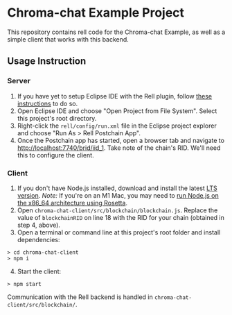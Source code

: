 # Chroma-chat Example Project

This repository contains rell code for the Chroma-chat Example, as well as a simple client that works with this backend.

## Usage Instruction

### Server

1. If you have yet to setup Eclipse IDE with the Rell plugin, follow [these instructions](https://rell.chromia.com/en/master/eclipse/index.html) to do so.
2. Open Eclipse IDE and choose "Open Project from File System". Select this project's root directory.
3. Right-click the `rell/config/run.xml` file in the Eclipse project explorer and choose "Run As > Rell Postchain App".
4. Once the Postchain app has started, open a browser tab and navigate to [http://localhost:7740/brid/iid_1](http://localhost:7740/brid/iid_1). Take note of the chain's RID. We'll need this to configure the client. 

### Client

1. If you don't have Node.js installed, download and install the latest [LTS version](https://nodejs.org/en/). *Note:* If you're on an M1 Mac, you may need to [run Node.js on the x86_64 architecture using Rosetta](https://stackoverflow.com/questions/65342769/install-node-on-m1-mac).
2. Open `chroma-chat-client/src/blockchain/blockchain.js`. Replace the value of `blockchainRID` on line 18 with the RID for your chain (obtained in step 4, above).
3. Open a terminal or command line at this project's root folder and install dependencies:
```
> cd chroma-chat-client
> npm i
```
4. Start the client:
```
> npm start
```

Communication with the Rell backend is handled in `chroma-chat-client/src/blockchain/`.
